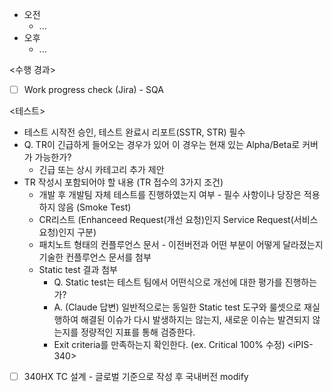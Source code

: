 - 오전
	- ...
- 오후
	- ...

<수행 경과>
- [ ] Work progress check (Jira) - SQA

<테스트>
- 테스트 시작전 승인, 테스트 완료시 리포트(SSTR, STR) 필수
- Q. TR이 긴급하게 들어오는 경우가 있어 이 경우는 현재 있는 Alpha/Beta로 커버가 가능한가?
	- 긴급 또는 상시 카테고리 추가 제안
- TR 작성시 포함되어야 할 내용 (TR 접수의 3가지 조건)
	- 개발 후 개발팀 자체 테스트를 진행하였는지 여부 - 필수 사항이나 당장은 적용하지 않음 (Smoke Test)
	- CR리스트 (Enhanceed Request(개선 요청)인지 Service Request(서비스 요청)인지 구분)
	- 패치노트 형태의 컨플루언스 문서 - 이전버전과 어떤 부분이 어떻게 달라졌는지 기술한 컨플루언스 문서를 첨부
	- Static test 결과 첨부
		- Q. Static test는 테스트 팀에서 어떤식으로 개선에 대한 평가를 진행하는가?
		- A. (Claude 답변) 일반적으로는 동일한 Static test 도구와 룰셋으로 재실행하여 해결된 이슈가 다시 발생하지는 않는지, 새로운 이슈는 발견되지 않는지를 정량적인 지표를 통해 검증한다. 
		- Exit criteria를 만족하는지 확인한다. (ex. Critical 100% 수정)
\<iPIS-340>
- [ ] 340HX TC 설계 - 글로벌 기준으로 작성 후 국내버전 modify